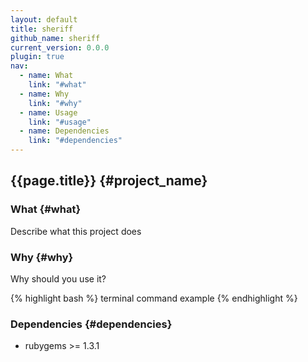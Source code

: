 ```yaml
---
layout: default
title: sheriff
github_name: sheriff
current_version: 0.0.0
plugin: true
nav:
  - name: What
    link: "#what"
  - name: Why
    link: "#why"
  - name: Usage
    link: "#usage"
  - name: Dependencies
    link: "#dependencies"
---
```


## {{page.title}} {#project_name}

### What {#what}  

Describe what this project does

### Why {#why}

Why should you use it?

{% highlight bash %}
  terminal command example
{% endhighlight %}


###  Dependencies {#dependencies}

* rubygems >= 1.3.1
